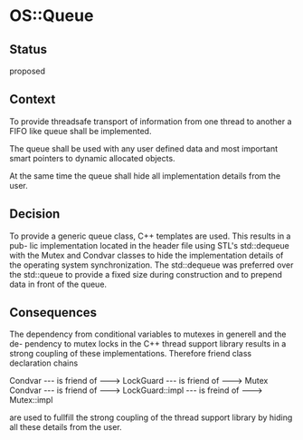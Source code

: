 # OS::Queue

## Status

proposed

## Context

To provide threadsafe transport of information from one thread to another a FIFO
like queue shall be implemented.

The queue shall be used with any user defined data and most important smart
pointers to dynamic allocated objects.

At the same time the queue shall hide all implementation details from the user.

## Decision

To provide a generic queue class, C++ templates are used. This results in a pub-
lic implementation located in the header file using STL's std::dequeue with the
Mutex and Condvar classes to hide the implementation details of the operating
system synchronization. The std::dequeue was preferred over the std::queue to
provide a fixed size during construction and to prepend data in front of the
queue.


## Consequences

The dependency from conditional variables to mutexes in generell and the de-
pendency to mutex locks in the C++ thread support library results in a strong
coupling of these implementations. Therefore friend class declaration chains

Condvar --- is friend of ---> LockGuard       --- is friend of ---> Mutex
Condvar --- is friend of ---> LockGuard::impl --- is freind of ---> Mutex::impl

are used to fullfill the strong coupling of the thread support library by hiding
all these details from the user.
